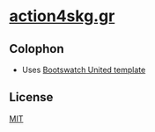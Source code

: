 # [action4skg.gr](http://action4skg.gr)

## Colophon

* Uses [Bootswatch United template](http://bootswatch.com/united/)

## License

[MIT](http://opensource.org/licenses/MIT)
